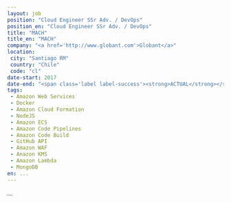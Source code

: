 ```yaml
---
layout: job
position: "Cloud Engineer SSr Adv. / DevOps"
position_en: "Cloud Engineer SSr Adv. / DevOps"
title: "MACH"
title_en: "MACH"
company: "<a href='http://www.globant.com'>Globant</a>"
location:
 city: "Santiago RM"
 country: "Chile"
 code: "cl"
date-start: 2017
date-end: "<span class='label label-success'><strong>ACTUAL</strong></span>"
tags:
 - Amazon Web Services
 - Docker
 - Amazon Cloud Formation
 - NodeJS
 - Amazon ECS
 - Amazon Code Pipelines
 - Amazon Code Build
 - GitHub API
 - Amazon WAF
 - Anazon KMS
 - Amazon Lambda
 - MongoDB
en: ...
---
```


...